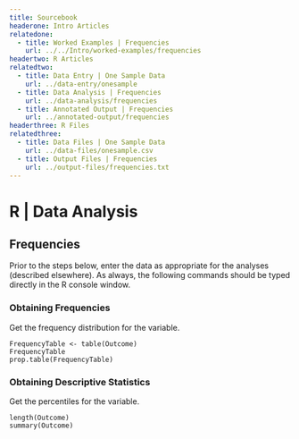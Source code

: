 ```yaml
---
title: Sourcebook
headerone: Intro Articles
relatedone:
  - title: Worked Examples | Frequencies
    url: ../../Intro/worked-examples/frequencies
headertwo: R Articles
relatedtwo:
  - title: Data Entry | One Sample Data
    url: ../data-entry/onesample
  - title: Data Analysis | Frequencies
    url: ../data-analysis/frequencies
  - title: Annotated Output | Frequencies
    url: ../annotated-output/frequencies
headerthree: R Files
relatedthree:
  - title: Data Files | One Sample Data
    url: ../data-files/onesample.csv
  - title: Output Files | Frequencies
    url: ../output-files/frequencies.txt
---
```


# R | Data Analysis

## Frequencies

Prior to the steps below, enter the data as appropriate for the analyses (described elsewhere). As always, the following commands should be typed directly in the R console window.

###  Obtaining Frequencies

Get the frequency distribution for the variable.

```{r}
FrequencyTable <- table(Outcome)
FrequencyTable
prop.table(FrequencyTable)
```

### Obtaining Descriptive Statistics

Get the percentiles for the variable.

```{r}
length(Outcome)
summary(Outcome)
```
